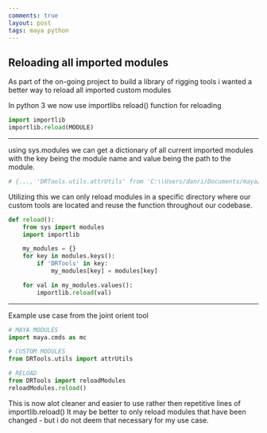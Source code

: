 ```yaml
---
comments: true
layout: post
tags: maya python
---
```


## Reloading all imported modules

As part of the on-going project to build a library of rigging tools i wanted a better way to reload all imported custom modules


In python 3 we now use importlibs reload() function for reloading
```python
import importlib
importlib.reload(MODULE)
```

<hr>

using sys.modules we can get a dictionary of all current imported modules with the key being the module name and value being the path to the module.
```python
# {..., 'DRTools.utils.attrUtils' from 'C:\\Users/danri/Documents/maya/2023/scripts\\DRTools\\utils\\attrUtils.py'>, ...}
```
Utilizing this we can only reload modules in a specific directory where our custom tools are located and reuse the function throughout our codebase.

```python
def reload():
    from sys import modules
    import importlib

    my_modules = {}
    for key in modules.keys():
        if 'DRTools' in key:
            my_modules[key] = modules[key]

    for val in my_modules.values():
        importlib.reload(val)
```

<hr>

Example use case from the joint orient tool

```python
# MAYA MODULES
import maya.cmds as mc

# CUSTOM MODULES
from DRTools.utils import attrUtils

# RELOAD
from DRTools import reloadModules
reloadModules.reload()
```

This is now alot cleaner and easier to use rather then repetitive lines of importlib.reload()
It may be better to only reload modules that have been changed - but i do not deem that necessary for my use case.